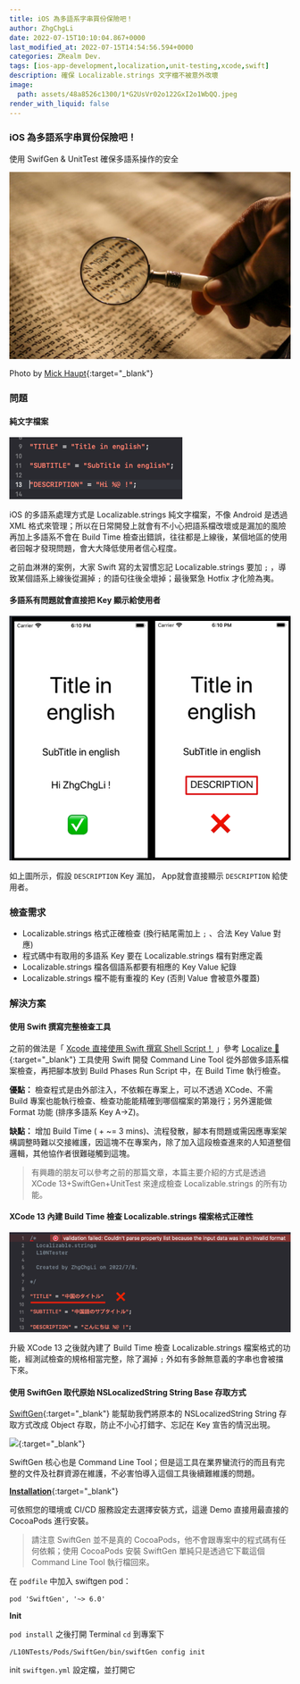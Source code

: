 ```yaml
---
title: iOS 為多語系字串買份保險吧！
author: ZhgChgLi
date: 2022-07-15T10:10:04.867+0000
last_modified_at: 2022-07-15T14:54:56.594+0000
categories: ZRealm Dev.
tags: [ios-app-development,localization,unit-testing,xcode,swift]
description: 確保 Localizable.strings 文字檔不被意外改壞
image:
  path: assets/48a8526c1300/1*G2UsVr02o122GxI2o1WbQQ.jpeg
render_with_liquid: false
---
```


### iOS 為多語系字串買份保險吧！

使用 SwifGen & UnitTest 確保多語系操作的安全


![Photo by [Mick Haupt](https://unsplash.com/es/@rocinante_11?utm_source=unsplash&utm_medium=referral&utm_content=creditCopyText){:target="_blank"}](/assets/48a8526c1300/1*G2UsVr02o122GxI2o1WbQQ.jpeg)

Photo by [Mick Haupt](https://unsplash.com/es/@rocinante_11?utm_source=unsplash&utm_medium=referral&utm_content=creditCopyText){:target="_blank"}
### 問題
#### 純文字檔案


![](/assets/48a8526c1300/1*9hxfi00_HcXy0wUMIyU8gA.png)


iOS 的多語系處理方式是 Localizable\.strings 純文字檔案，不像 Android 是透過 XML 格式來管理；所以在日常開發上就會有不小心把語系檔改壞或是漏加的風險再加上多語系不會在 Build Time 檢查出錯誤，往往都是上線後，某個地區的使用者回報才發現問題，會大大降低使用者信心程度。

之前血淋淋的案例，大家 Swift 寫的太習慣忘記 Localizable\.strings 要加 `;` ，導致某個語系上線後從漏掉 `;` 的語句往後全壞掉；最後緊急 Hotfix 才化險為夷。
#### **多語系有問題就會直接把 Key 顯示給使用者**


![](/assets/48a8526c1300/1*BwaK_5ac2gxAmrzt4w-oBA.png)


如上圖所示，假設 `DESCRIPTION` Key 漏加， App就會直接顯示 `DESCRIPTION` 給使用者。
### 檢查需求
- Localizable\.strings 格式正確檢查 \(換行結尾需加上 `;` 、合法 Key Value 對應\)
- 程式碼中有取用的多語系 Key 要在 Localizable\.strings 檔有對應定義
- Localizable\.strings 檔各個語系都要有相應的 Key Value 紀錄
- Localizable\.strings 檔不能有重複的 Key \(否則 Value 會被意外覆蓋\)

### 解決方案
#### 使用 Swift 撰寫完整檢查工具

之前的做法是「 [Xcode 直接使用 Swift 撰寫 Shell Script！](../41c49a75a743/) 」參考 [Localize 🏁](https://github.com/freshOS/Localize){:target="_blank"} 工具使用 Swift 開發 Command Line Tool 從外部做多語系檔案檢查，再把腳本放到 Build Phases Run Script 中，在 Build Time 執行檢查。

**優點：** 
檢查程式是由外部注入，不依賴在專案上，可以不透過 XCode、不需 Build 專案也能執行檢查、檢查功能能精確到哪個檔案的第幾行；另外還能做 Format 功能 \(排序多語系 Key A\->Z\)。

**缺點：** 
增加 Build Time \( \+ ~= 3 mins\)、流程發散，腳本有問題或需因應專案架構調整時難以交接維護，因這塊不在專案內，除了加入這段檢查進來的人知道整個邏輯，其他協作者很難碰觸到這塊。


> 有興趣的朋友可以參考之前的那篇文章，本篇主要介紹的方式是透過 XCode 13\+SwiftGen\+UnitTest 來達成檢查 Localizable\.strings 的所有功能。 




#### XCode 13 內建 Build Time 檢查 Localizable\.strings 檔案格式正確性


![](/assets/48a8526c1300/1*p28LgNGZYh6S8T2s2UH8lg.png)


升級 XCode 13 之後就內建了 Build Time 檢查 Localizable\.strings 檔案格式的功能，經測試檢查的規格相當完整，除了漏掉 `;` 外如有多餘無意義的字串也會被擋下來。
#### 使用 SwiftGen 取代原始 NSLocalizedString String Base 存取方式

[SwiftGen](https://github.com/SwiftGen/SwiftGen){:target="_blank"} 能幫助我們將原本的 NSLocalizedString String 存取方式改成 Object 存取，防止不小心打錯字、忘記在 Key 宣告的情況出現。


[![](https://repository-images.githubusercontent.com/39166950/1826ed00-d6cf-11ea-9736-34829910d1e6)](https://github.com/SwiftGen/SwiftGen){:target="_blank"}


SwiftGen 核心也是 Command Line Tool；但是這工具在業界蠻流行的而且有完整的文件及社群資源在維護，不必害怕導入這個工具後續難維護的問題。

[**Installation**](https://github.com/SwiftGen/SwiftGen#installation){:target="_blank"}

可依照您的環境或 CI/CD 服務設定去選擇安裝方式，這邊 Demo 直接用最直接的 CocoaPods 進行安裝。


> 請注意 SwiftGen 並不是真的 CocoaPods，他不會跟專案中的程式碼有任何依賴；使用 CocoaPods 安裝 SwiftGen 單純只是透過它下載這個 Command Line Tool 執行檔回來。 





在 `podfile` 中加入 swiftgen pod：
```
pod 'SwiftGen', '~> 6.0'
```

**Init**

`pod install` 之後打開 Terminal `cd` 到專案下
```
/L10NTests/Pods/SwiftGen/bin/swiftGen config init
```

init `swiftgen.yml` 設定檔，並打開它
